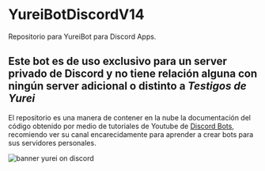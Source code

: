 # YureiBotDiscordV14
Repositorio para YureiBot para Discord Apps.

## Este bot es de uso exclusivo para un server privado de Discord y no tiene relación alguna con ningún server adicional o distinto a *Testigos de Yurei*
El repositorio es una manera de contener en la nube la documentación del código obtenido por medio de tutoriales de Youtube de [Discord Bots](https://www.youtube.com/@DiscordBots), recomiendo ver su canal encarecidamente para aprender a crear bots para sus servidores personales.



 <img src="https://imgur.com/sRJrDrY.png" alt="banner yurei on discord" style="max-height:100px; max-weight:100px" class="mb-2" />


